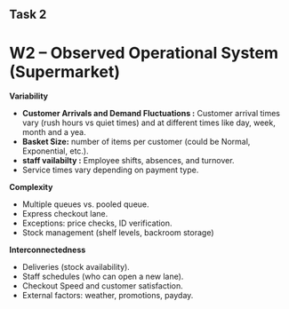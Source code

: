 ## Task 2
# W2 – Observed Operational System (Supermarket)

**Variability**
- **Customer Arrivals and Demand Fluctuations  :** Customer arrival times vary (rush hours vs quiet times) and at different times like day, week, month and a yea.
- **Basket Size:** number of items per customer (could be Normal, Exponential, etc.).
- **staff vailabilty :** Employee shifts, absences, and turnover.
- Service times vary depending on payment type.
  

**Complexity**
- Multiple queues vs. pooled queue.
- Express checkout lane.
- Exceptions: price checks, ID verification.
- Stock management (shelf levels, backroom storage)


**Interconnectedness**
- Deliveries (stock availability).
- Staff schedules (who can open a new lane).
- Checkout Speed and customer satisfaction.
- External factors: weather, promotions, payday.
